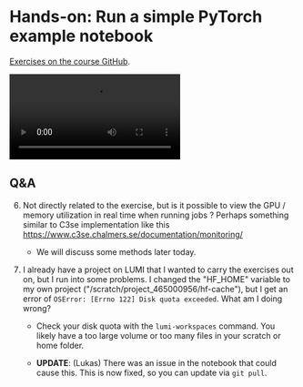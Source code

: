 # Hands-on: Run a simple PyTorch example notebook

[Exercises on the course GitHub](https://github.com/Lumi-supercomputer/Getting_Started_with_AI_workshop/tree/ai-202405291/02_Using_the_LUMI_web_interface).

<video src="https://462000265.lumidata.eu/ai-20240529/recordings/E02_Webinterface.mp4" controls="controls">
</video>


## Q&A

6.  Not directly related to the exercise, but is it possible to view the GPU / memory utilization in real time when running jobs ? Perhaps something similar to C3se implementation like this https://www.c3se.chalmers.se/documentation/monitoring/

    -   We will discuss some methods later today.

7.  I already have a project on LUMI that I wanted to carry the exercises out on, but I run into some problems. I changed the "HF_HOME" variable to my own project ("/scratch/project_465000956/hf-cache"), but I get an error of `OSError: [Errno 122] Disk quota exceeded`. What am I doing wrong?

    -   Check your disk quota with the `lumi-workspaces` command. You likely have a too large volume or too many files in your scratch or home folder.

    -   **UPDATE**: (Lukas) There was an issue in the notebook that could cause this. This is now fixed, so you can update via `git pull`.
